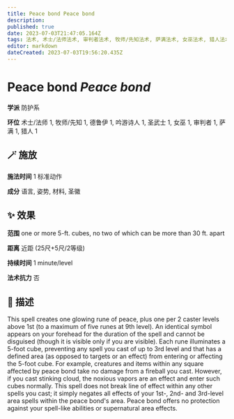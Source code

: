 ```yaml
---
title: Peace bond Peace bond
description: 
published: true
date: 2023-07-03T21:47:05.164Z
tags: 法术, 术士/法师法术, 审判者法术, 牧师/先知法术, 萨满法术, 女巫法术, 猎人法术, 1环法术, 圣武士法术, 吟游诗人法术, 德鲁伊法术, 防护系
editor: markdown
dateCreated: 2023-07-03T19:56:20.435Z
---
```


# **Peace bond** *Peace bond*

**学派** 防护系 

**环位** 术士/法师 1, 牧师/先知 1, 德鲁伊 1, 吟游诗人 1, 圣武士 1, 女巫 1, 审判者 1, 萨满 1, 猎人 1

## 🪄 施放

**施法时间** 1 标准动作

**成分** 语言, 姿势, 材料, 圣徽

## ✨ 效果  

**范围** one or more 5-ft. cubes, no two of which can be more than 30 ft. apart

**距离** 近距 (25尺+5尺/2等级)  

**持续时间** 1 minute/level 

**法术抗力** 否

## 📖 描述

This spell creates one glowing rune of peace, plus one per 2 caster levels above 1st (to a maximum of five runes at 9th level). An identical symbol appears on your forehead  for the duration of the spell and cannot be disguised (though it is visible only if you are visible). Each rune illuminates a 5-foot cube, preventing any spell you cast of up to 3rd level and that has a defined area (as opposed to targets or an effect) from entering or affecting the 5-foot cube. For example, creatures and items within any square affected by peace bond take no damage from a fireball you cast. However, if you cast stinking cloud, the noxious vapors are an effect and enter such cubes normally. This spell does not break line of effect within any other spells you cast; it simply negates all effects of your 1st-, 2nd- and 3rd-level area spells within the peace bond's area. Peace bond offers no protection against your spell-like abilities or supernatural area effects.
    
